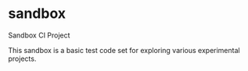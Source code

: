 sandbox
=======

Sandbox CI Project

This sandbox is a basic test code set for exploring various experimental projects.